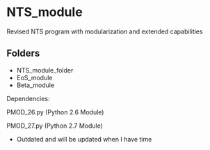 # NTS_module

Revised NTS program with modularization and extended capabilities 

## Folders

* NTS_module_folder
* EoS_module
* Beta_module

Dependencies:

PMOD_26.py (Python 2.6 Module)

PMOD_27.py (Python 2.7 Module)



* Outdated and will be updated when I have time
